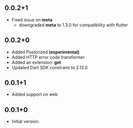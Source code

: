 ## 0.0.2+1
- Fixed issue on **meta**
    - downgraded **meta** to 1.3.0 for compatibility with flutter

## 0.0.2+0
- Added Postorized **(experimental)**
- Added HTTP error code transformer
- Added an extension: **get**
- Updated Dart SDK constraint to 2.13.0

## 0.0.1+1

- Added support on web

## 0.0.1+0

- Initial version.
